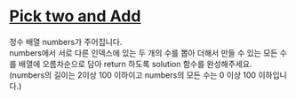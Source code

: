 # [Pick two and Add](https://oneonlee.github.io/01.%20Algorithms/01.%20Pick%20two%20and%20Add)

정수 배열 numbers가 주어집니다.<br/>
numbers에서 서로 다른 인덱스에 있는
두 개의 수를 뽑아 더해서 만들 수 있는 모든 수를 배열에 오름차순으로 담아
return 하도록 solution 함수를 완성해주세요. <br/>
(numbers의 길이는 2이상 100 이하이고 numbers의 모든 수는 0 이상 100 이하입니다.)
